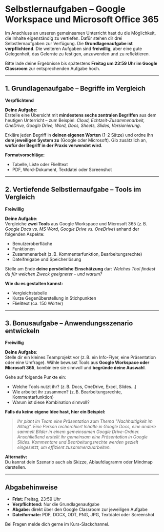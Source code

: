 # Selbstlernaufgaben – Google Workspace und Microsoft Office 365

Im Anschluss an unseren gemeinsamen Unterricht hast du die Möglichkeit, die Inhalte eigenständig zu vertiefen. Dafür stehen dir drei Selbstlernaufgaben zur Verfügung. Die **Grundlagenaufgabe ist verpflichtend**. Die weiteren Aufgaben sind **freiwillig**, aber eine gute Gelegenheit, das Gelernte zu festigen, anzuwenden und zu reflektieren.

Bitte lade deine Ergebnisse bis spätestens **Freitag um 23:59 Uhr im Google Classroom** zur entsprechenden Aufgabe hoch.

---

## 1. Grundlagenaufgabe – Begriffe im Vergleich  
**Verpflichtend**

**Deine Aufgabe:**  
Erstelle eine Übersicht mit **mindestens sechs zentralen Begriffen** aus dem heutigen Unterricht – zum Beispiel: *Cloud, Echtzeit-Zusammenarbeit, OneDrive, Google Drive, Word, Docs, Sheets, Slides, Versionierung*.

Erkläre jeden Begriff in **deinen eigenen Worten** (1–2 Sätze) und ordne ihn **dem jeweiligen System zu** (Google oder Microsoft). Gib zusätzlich an, **wofür der Begriff in der Praxis verwendet wird**.

**Formatvorschläge:**  
- Tabelle, Liste oder Fließtext  
- PDF, Word-Dokument, Textdatei oder Screenshot

---

## 2. Vertiefende Selbstlernaufgabe – Tools im Vergleich  
**Freiwillig**

**Deine Aufgabe:**  
Vergleiche **zwei Tools** aus Google Workspace und Microsoft 365 (z. B. *Google Docs vs. MS Word*, *Google Drive vs. OneDrive*) anhand der folgenden Aspekte:

- Benutzeroberfläche  
- Funktionen  
- Zusammenarbeit (z. B. Kommentarfunktion, Bearbeitungsrechte)  
- Dateifreigabe und Speicherlösung

Stelle am Ende **deine persönliche Einschätzung** dar: *Welches Tool findest du für welchen Zweck geeigneter – und warum?*

**Wie du es gestalten kannst:**  
- Vergleichstabelle  
- Kurze Gegenüberstellung in Stichpunkten  
- Fließtext (ca. 150 Wörter)

---

## 3. Bonusaufgabe – Anwendungsszenario entwickeln  
**Freiwillig**

**Deine Aufgabe:**  
Stelle dir ein kleines Teamprojekt vor (z. B. ein Info-Flyer, eine Präsentation oder eine Umfrage). Wähle bewusst Tools aus **Google Workspace oder Microsoft 365**, kombiniere sie sinnvoll und **begründe deine Auswahl**.

Gehe auf folgende Punkte ein:

- Welche Tools nutzt ihr? (z. B. Docs, OneDrive, Excel, Slides…)  
- Wie arbeitet ihr zusammen? (z. B. Bearbeitungsrechte, Kommentarfunktion)  
- Warum ist diese Kombination sinnvoll?

**Falls du keine eigene Idee hast, hier ein Beispiel:**  
> *Ihr plant im Team eine Präsentation zum Thema "Nachhaltigkeit im Alltag". Eine Person recherchiert Inhalte in Google Docs, eine andere sammelt Bilder in einem gemeinsamen Google Drive-Ordner. Anschließend erstellt ihr gemeinsam eine Präsentation in Google Slides. Kommentare und Bearbeitungsrechte werden gezielt eingesetzt, um effizient zusammenzuarbeiten.*

**Alternativ:**  
Du kannst dein Szenario auch als Skizze, Ablaufdiagramm oder Mindmap darstellen.

---

## Abgabehinweise

- **Frist:** Freitag, 23:59 Uhr  
- **Verpflichtend:** Nur die Grundlagenaufgabe  
- **Abgabe:** direkt über den Google Classroom zur jeweiligen Aufgabe  
- **Dateiformate:** PDF, DOCX, ODT, PNG, JPG, Textdatei oder Screenshot

Bei Fragen melde dich gerne im Kurs-Slackchannel.
